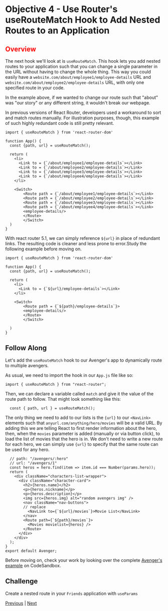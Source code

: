 # Objective 4 - Use Router's useRouteMatch Hook to Add Nested Routes to an Application

## <span style="color:red">Overview</span>

The next hook we'll look at is `useRouteMatch`. This hook lets you add nested routes to your application such that you can change a single parameter in the URL without having to change the whole thing. This way you could easily have a `website.com/about/employee1/employee-details` URL and `website.com/about/employee2/employee-details` URL, with only one specified route in your code.

In the example above, if we wanted to change our route such that "about" was "our story" or any different string, it wouldn't break our webpage.

In previous versions of React Router, developers used a workaround to sort and match routes manually. For illustration purposes, though, this example of such highly redundant code is still pretty relevant.

```
import { useRouteMatch } from 'react-router-dom'

function App() {
  const {path, url} = useRouteMatch();

  return (
    <li>
      <Link to = {`/about/employee1/employee-details`></Link>
      <Link to = {`/about/employee2/employee-details`></Link>
      <Link to = {`/about/employee3/employee-details`></Link>
      <Link to = {`/about/employee4/employee-details`></Link>
    </li>

    <Switch>
        <Route path = {`/about/employee1/employee-details`></Link>
        <Route path = {`/about/employee2/employee-details`></Link>
        <Route path = {`/about/employee3/employee-details`></Link>
        <Route path = {`/about/employee4/employee-details`></Link>
        <employee-details/>
        </Route>
        </Switch>
  )
}
```

With react router 5.1, we can simply reference `${url}` in place of redundant links. The resulting code is cleaner and less prone to error.Study the following example before moving on.

```
import { useRouteMatch } from 'react-router-dom'

function App() {
  const {path, url} = useRouteMatch();

  return (
    <li>
      <Link to = {`${url}/employee-details`></Link>
    </li>

    <Switch>
        <Route path = {`${path}/employee-details`}>
        <employee-details/>
        </Route>
        </Switch>

  )
}
```

## Follow Along

Let's add the `useRouteMatch` hook to our Avenger's app to dynamically route to multiple avengers.

As usual, we need to import the hook in our `App.js` file like so:

```
import { useRouteMatch } from "react-router";
```

Then, we can declare a variable called `match` and give it the value of the route path to follow. That might look something like this:

```
  const { path, url } = useRouteMatch();
```

The only thing we need to add to our lists is the `{url}` to our `<NavLink>` elements such that `anyurl.com/anything/hero/movies` will be a valid URL. By adding this we are telling React to first render information about the hero, then, when the `movies` parameter is added (manually or via button click), to load the list of movies that the hero is in. We don't need to write a new route for each hero, we can simply use `{url}` to specify that the same route can be used for any hero.

```
  // path: "/avengers/:hero"
  // url: "/avengers/1"
  const heros = hero.find(item => item.id === Number(params.hero));
  return (
    <div className="characters-list-wrapper">
      <div className="character-card">
        <h2>{heros.name}</h2>
        <p>{heros.nickname}</p>
        <p>{heros.description}</p>
        <img src={heros.img} alt="random avengers img" />
        <nav className="nav-buttons">
        // replace
          <NavLink to={`${url}/movies`}>Movie List</NavLink>
        </nav>
        <Route path={`${path}/movies`}>
          <Movies movielist={heros} />
        </Route>
      </div>
    </div>
  );
}
export default Avenger;
```

Before moving on, check your work by looking over the complete [Avenger's example](https://codesandbox.io/s/react-router-avengers-example-5lu6t) on CodeSandbox.

##  Challenge

Create a nested route in your `Friends` application with `useParams`



[Previous](./Object_3.md) | [Next](./Object_5.md)



